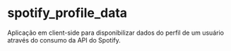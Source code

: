 # spotify_profile_data
Aplicação em client-side para disponibilizar dados do perfil de um usuário através do consumo da API do Spotify.
